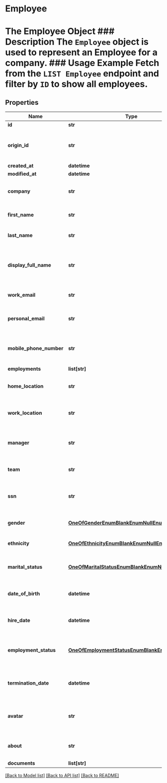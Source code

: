 # Employee

# The Employee Object ### Description The `Employee` object is used to represent an Employee for a company. ### Usage Example Fetch from the `LIST Employee` endpoint and filter by `ID` to show all employees.
## Properties
Name | Type | Description | Notes
------------ | ------------- | ------------- | -------------
**id** | **str** |  | [readonly] 
**origin_id** | **str** | The third-party API ID of the matching object. | [optional] 
**created_at** | **datetime** |  | [readonly] 
**modified_at** | **datetime** |  | [readonly] 
**company** | **str** | The ID of the Employee&#39;s company&#39;. | [optional] 
**first_name** | **str** | The employee&#39;s first name. | [optional] 
**last_name** | **str** | The employee&#39;s last name. | [optional] 
**display_full_name** | **str** | The employee&#39;s full name, to use for display purposes. | [optional] 
**work_email** | **str** | The employee&#39;s work email. | [optional] 
**personal_email** | **str** | The employee&#39;s personal email. | [optional] 
**mobile_phone_number** | **str** | The employee&#39;s mobile phone number. | [optional] 
**employments** | **list[str]** |  | [readonly] 
**home_location** | **str** | The employee&#39;s home address. | [optional] 
**work_location** | **str** | The employee&#39;s work address. | [optional] 
**manager** | **str** | The employeee ID of the employee&#39;s manager. | [optional] 
**team** | **str** | The employee&#39;s team. | [optional] 
**ssn** | **str** | The employee&#39;s social security number. | [optional] 
**gender** | [**OneOfGenderEnumBlankEnumNullEnum**](OneOfGenderEnumBlankEnumNullEnum.md) | The employee&#39;s gender. | [optional] 
**ethnicity** | [**OneOfEthnicityEnumBlankEnumNullEnum**](OneOfEthnicityEnumBlankEnumNullEnum.md) | The employee&#39;s ethnicity. | [optional] 
**marital_status** | [**OneOfMaritalStatusEnumBlankEnumNullEnum**](OneOfMaritalStatusEnumBlankEnumNullEnum.md) | The employee&#39;s marital status. | [optional] 
**date_of_birth** | **datetime** | The employee&#39;s date of birth. | [optional] 
**hire_date** | **datetime** | The date the employee was hired. | [optional] 
**employment_status** | [**OneOfEmploymentStatusEnumBlankEnumNullEnum**](OneOfEmploymentStatusEnumBlankEnumNullEnum.md) | The employment status of the employee. | [optional] 
**termination_date** | **datetime** | The date the employee was terminated. | [optional] 
**avatar** | **str** | The URL of the employee&#39;s avatar image. | [optional] 
**about** | **str** | A description of the employee. | [optional] 
**documents** | **list[str]** |  | [readonly] 

[[Back to Model list]](../README.md#documentation-for-models) [[Back to API list]](../README.md#documentation-for-api-endpoints) [[Back to README]](../README.md)


